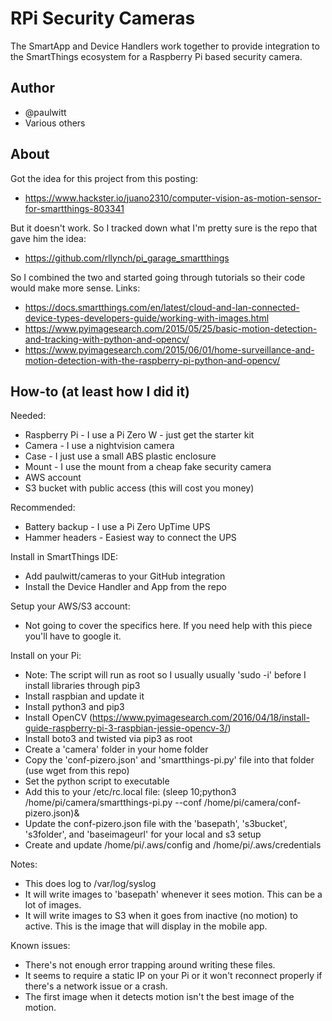 # RPi Security Cameras
The SmartApp and Device Handlers work together to provide integration to the SmartThings ecosystem for a Raspberry Pi based security camera.

## Author
* @paulwitt
* Various others

## About
Got the idea for this project from this posting:
* https://www.hackster.io/juano2310/computer-vision-as-motion-sensor-for-smartthings-803341

But it doesn't work.  So I tracked down what I'm pretty sure is the repo that gave him the idea:
* https://github.com/rllynch/pi_garage_smartthings

So I combined the two and started going through tutorials so their code would make more sense.  Links:
* https://docs.smartthings.com/en/latest/cloud-and-lan-connected-device-types-developers-guide/working-with-images.html
* https://www.pyimagesearch.com/2015/05/25/basic-motion-detection-and-tracking-with-python-and-opencv/
* https://www.pyimagesearch.com/2015/06/01/home-surveillance-and-motion-detection-with-the-raspberry-pi-python-and-opencv/

## How-to (at least how I did it)
Needed:
* Raspberry Pi - I use a Pi Zero W - just get the starter kit
* Camera - I use a nightvision camera
* Case - I just use a small ABS plastic enclosure
* Mount - I use the mount from a cheap fake security camera
* AWS account
* S3 bucket with public access (this will cost you money)

Recommended:
* Battery backup - I use a Pi Zero UpTime UPS
* Hammer headers - Easiest way to connect the UPS

Install in SmartThings IDE:
* Add paulwitt/cameras to your GitHub integration
* Install the Device Handler and App from the repo

Setup your AWS/S3 account:
* Not going to cover the specifics here.  If you need help with this piece you'll have to google it.

Install on your Pi:
* Note: The script will run as root so I usually usually 'sudo -i' before I install libraries through pip3
* Install raspbian and update it
* Install python3 and pip3
* Install OpenCV (https://www.pyimagesearch.com/2016/04/18/install-guide-raspberry-pi-3-raspbian-jessie-opencv-3/)
* Install boto3 and twisted via pip3 as root
* Create a 'camera' folder in your home folder
* Copy the 'conf-pizero.json' and 'smartthings-pi.py' file into that folder (use wget from this repo)
* Set the python script to executable
* Add this to your /etc/rc.local file: (sleep 10;python3 /home/pi/camera/smartthings-pi.py --conf /home/pi/camera/conf-pizero.json)&
* Update the conf-pizero.json file with the 'basepath', 's3bucket', 's3folder', and 'baseimageurl' for your local and s3 setup
* Create and update /home/pi/.aws/config and /home/pi/.aws/credentials

Notes:
* This does log to /var/log/syslog
* It will write images to 'basepath' whenever it sees motion.  This can be a lot of images.
* It will write images to S3 when it goes from inactive (no motion) to active.  This is the image that will display in the mobile app.

Known issues:
* There's not enough error trapping around writing these files.
* It seems to require a static IP on your Pi or it won't reconnect properly if there's a network issue or a crash.
* The first image when it detects motion isn't the best image of the motion.
